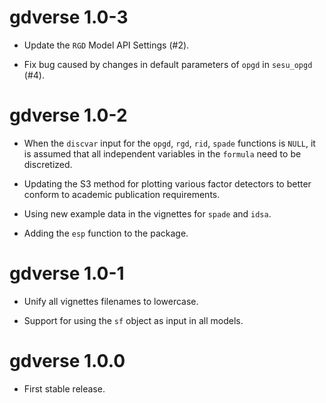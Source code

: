 # gdverse 1.0-3

* Update the `RGD` Model API Settings (#2).

* Fix bug caused by changes in default parameters of `opgd` in `sesu_opgd` (#4).

# gdverse 1.0-2

* When the `discvar` input for the `opgd`, `rgd`, `rid`, `spade` functions is `NULL`, 
  it is assumed that all independent variables in the `formula` need to be discretized.
  
* Updating the S3 method for plotting various factor detectors to better conform 
  to academic publication requirements.
  
* Using new example data in the vignettes for `spade` and `idsa`.

* Adding the `esp` function to the package.

# gdverse 1.0-1

* Unify all vignettes filenames to lowercase.

* Support for using the `sf` object as input in all models.

# gdverse 1.0.0

* First stable release.
